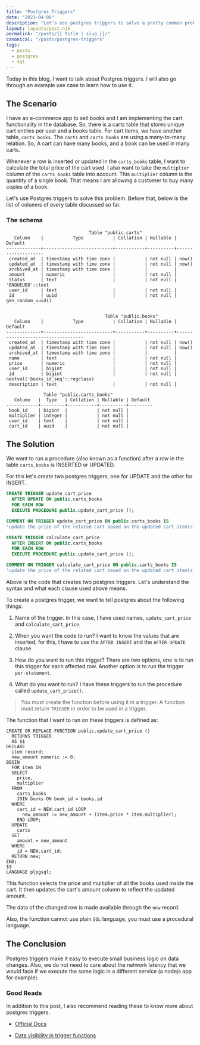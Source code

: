 ```yaml
---
title: "Postgres Triggers"
date: "2021-04-09"
description: "Let's use postgres triggers to solve a pretty common problem of an ecommerce web service."
layout: layouts/post.njk
permalink: "/posts/{{ title | slug }}/"
canonical: "/posts/postgres-triggers"
tags:
  - posts
  - postgres
  - sql
---
```


Today in this blog, I want to talk about Postgres triggers. I will also go 
through an example use case to learn how to use it.

## The Scenario

I have an e-commerce app to sell books and I am implementing the cart functionality in 
the database. So, there is a carts table that stores unique cart entries per user 
and a books table. For cart items, we have another table, `carts_books`. The `carts` 
and `carts_books` are using a many-to-many relation. So, A cart can have many books, 
and a book can be used in many carts.

Whenever a row is inserted or updated in the `carts_books` table, I want to 
calculate the total price of the cart used. I also want to take the `multiplier` 
column of the `carts_books` table into account. This `multiplier` column is the 
quantity of a single book. That means I am allowing a customer to buy many copies 
of a book.


Let's use Postgres triggers to solve this problem. Before that, below is the list 
of columns of every table discussed so far.

### The schema

```shell
                               Table "public.carts"
   Column    |           Type           | Collation | Nullable |      Default
-------------+--------------------------+-----------+----------+--------------------
 created_at  | timestamp with time zone |           | not null | now()
 updated_at  | timestamp with time zone |           | not null | now()
 archived_at | timestamp with time zone |           |          |
 amount      | numeric                  |           | not null |
 status      | text                     |           | not null | 'ENQUEUED'::text
 user_id     | text                     |           | not null |
 id          | uuid                     |           | not null | gen_random_uuid()


                                     Table "public.books"
   Column    |           Type           | Collation | Nullable |              Default
-------------+--------------------------+-----------+----------+-----------------------------------
 created_at  | timestamp with time zone |           | not null | now()
 updated_at  | timestamp with time zone |           | not null | now()
 archived_at | timestamp with time zone |           |          |
 name        | text                     |           | not null |
 price       | numeric                  |           | not null |
 user_id     | bigint                   |           | not null |
 id          | bigint                   |           | not null | nextval('books_id_seq'::regclass)
 description | text                     |           | not null |

              Table "public.carts_books"
   Column   |  Type   | Collation | Nullable | Default
------------+---------+-----------+----------+---------
 book_id    | bigint  |           | not null |
 multiplier | integer |           | not null |
 user_id    | text    |           | not null |
 cart_id    | uuid    |           | not null |
```

## The Solution

We want to run a procedure (also known as a function) after a row in the table
`carts_books` is INSERTED or UPDATED.

For this let's create two postgres triggers, one for UPDATE and the other for INSERT.

```sql
CREATE TRIGGER update_cart_price
  AFTER UPDATE ON public.carts_books
  FOR EACH ROW
  EXECUTE PROCEDURE public.update_cart_price ();

COMMENT ON TRIGGER update_cart_price ON public.carts_books IS 
'update the price of the related cart based on the updated cart item(s) in relation carts_books';

CREATE TRIGGER calculate_cart_price
  AFTER INSERT ON public.carts_books
  FOR EACH ROW
  EXECUTE PROCEDURE public.update_cart_price ();

COMMENT ON TRIGGER calculate_cart_price ON public.carts_books IS 
'update the price of the related cart based on the updated cart item(s) in relation carts_books';
```
Above is the code that creates two postgres triggers. Let's understand the syntax 
and what each clause used above means.

To create a postgres trigger, we want to tell postgres about the following things:

1. Name of the trigger. In this case, I have used names, `update_cart_price` and 
  `calculate_cart_price`.

2. When you want the code to run? I want to know the values that are inserted, 
  for this, I have to use the `AFTER INSERT` and the `AFTER UPDATE` clause.

3. How do you want to run this trigger? There are two options, one is to run this 
  trigger for each affected row. Another option is to run the trigger `per-statement`.

4. What do you want to run? I have these triggers to run the procedure called 
  `update_cart_price()`. 

> You must create the function before using it in a trigger.
> A function must return `TRIGGER` in order to be used in a trigger.

The function that I want to run on these triggers is defined as:

```plsql
CREATE OR REPLACE FUNCTION public.update_cart_price ()
  RETURNS TRIGGER
  AS $$
DECLARE
  item record;
  new_amount numeric := 0;
BEGIN
  FOR item IN
  SELECT
    price,
    multiplier
  FROM
    carts_books
    JOIN books ON book_id = books.id
  WHERE
    cart_id = NEW.cart_id LOOP
      new_amount := new_amount + (item.price * item.multiplier);
    END LOOP;
  UPDATE
    carts
  SET
    amount = new_amount
  WHERE
    id = NEW.cart_id;
  RETURN new;
END;
$$
LANGUAGE plpgsql;
```

This function selects the price and multiplier of all the books used inside the 
cart. It then updates the cart's amount column to reflect the updated amount.

The data of the changed row is made available through the `new` record.

Also, the function cannot use plain `SQL` language, you must use a procedural
language.

## The Conclusion

Postgres triggers make it easy to execute small business logic on data changes. 
Also, we do not need to care about the network latency that we would face if we 
execute the same logic in a different service (a nodejs app for example).

### Good Reads

In addition to this post, I also recommend reading these to know more about postgres
triggers.

* [Official Docs](https://www.postgresql.org/docs/13/trigger-definition.html)

* [Data visibility in trigger functions](https://www.postgresql.org/docs/13/trigger-datachanges.html)
